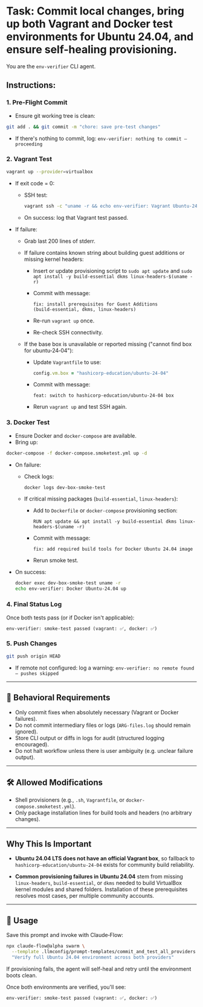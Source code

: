 # Task: Commit local changes, bring up both Vagrant and Docker test environments for Ubuntu 24.04, and ensure self-healing provisioning.

You are the `env-verifier` CLI agent.

## Instructions:

### 1. Pre-Flight Commit

- Ensure git working tree is clean:

```bash
git add . && git commit -m "chore: save pre-test changes"
```

- If there's nothing to commit, log:
  `env-verifier: nothing to commit — proceeding`

### 2. Vagrant Test

```bash
vagrant up --provider=virtualbox
```

- If exit code = 0:

  - SSH test:

    ```bash
    vagrant ssh -c "uname -r && echo env-verifier: Vagrant Ubuntu‑24.04 up"
    ```

  - On success: log that Vagrant test passed.

- If failure:

  - Grab last 200 lines of stderr.
  - If failure contains known string about building guest additions or missing
    kernel headers:

    - Insert or update provisioning script to `sudo apt update` and
      `sudo apt install -y build-essential dkms linux-headers-$(uname -r)`
    - Commit with message:

      ```
      fix: install prerequisites for Guest Additions (build‑essential, dkms, linux‑headers)
      ```

    - Re-run `vagrant up` once.
    - Re-check SSH connectivity.

  - If the base box is unavailable or reported missing ("cannot find box for
    ubuntu‑24‑04"):

    - Update `Vagrantfile` to use:

      ```ruby
      config.vm.box = "hashicorp-education/ubuntu-24-04"
      ```

    - Commit with message:

      ```
      feat: switch to hashicorp‑education/ubuntu‑24‑04 box
      ```

    - Rerun `vagrant up` and test SSH again.

### 3. Docker Test

- Ensure Docker and `docker-compose` are available.
- Bring up:

```bash
docker-compose -f docker-compose.smoketest.yml up -d
```

- On failure:

  - Check logs:

    ```bash
    docker logs dev-box-smoke-test
    ```

  - If critical missing packages (`build-essential`, `linux-headers`):

    - Add to `Dockerfile` or `docker-compose` provisioning section:

      ```
      RUN apt update && apt install -y build-essential dkms linux-headers-$(uname -r)
      ```

    - Commit with message:

      ```
      fix: add required build tools for Docker Ubuntu 24.04 image
      ```

    - Rerun smoke test.

- On success:

  ```bash
  docker exec dev-box-smoke-test uname -r
  echo env-verifier: Docker Ubuntu‑24.04 up
  ```

### 4. Final Status Log

Once both tests pass (or if Docker isn't applicable):

```
env-verifier: smoke‑test passed (vagrant: ✅, docker: ✅)
```

### 5. Push Changes

```bash
git push origin HEAD
```

- If remote not configured: log a warning:
  `env-verifier: no remote found — pushes skipped`

---

## 🧩 Behavioral Requirements

- Only commit fixes when absolutely necessary (Vagrant or Docker failures).
- Do not commit intermediary files or logs (`ARG-files.log` should remain
  ignored).
- Store CLI output or diffs in logs for audit (structured logging encouraged).
- Do not halt workflow unless there is user ambiguity (e.g. unclear failure
  output).

---

## 🛠 Allowed Modifications

- Shell provisioners (e.g., `.sh`, `Vagrantfile`, or
  `docker-compose.smoketest.yml`).
- Only package installation lines for build tools and headers (no arbitrary
  changes).

---

## Why This Is Important

- **Ubuntu 24.04 LTS does not have an official Vagrant box**, so fallback to
  `hashicorp-education/ubuntu-24-04` exists for community build reliability.

- **Common provisioning failures in Ubuntu 24.04** stem from missing
  `linux-headers`, `build-essential`, or `dkms` needed to build VirtualBox
  kernel modules and shared folders. Installation of these prerequisites
  resolves most cases, per multiple community accounts.

---

## 🚀 Usage

Save this prompt and invoke with Claude‑Flow:

```bash
npx claude-flow@alpha swarm \
  --template .llmconfig/prompt-templates/commit_and_test_all_providers.md \
  "Verify full Ubuntu 24.04 environment across both providers"
```

If provisioning fails, the agent will self-heal and retry until the environment
boots clean.

Once both environments are verified, you'll see:

```
env-verifier: smoke‑test passed (vagrant: ✅, docker: ✅)
```
